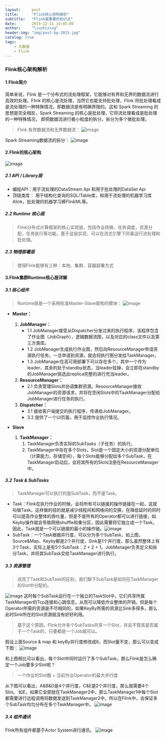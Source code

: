 ```yaml
---
layout:     post
title:      "Flink核心架构解析"
subtitle:   "Flink最重要的知识点"
date:       2019-12-11 14:05:00
author:     "liuzhixing"
header-img: "img/post-bg-2015.jpg"
catalog: true
tags:
    - 大数据
    - Flink
---
```


### Flink核心架构解析

####  1.Flink简介
简单来说，Flink 是一个分布式的流处理框架，它能够对有界和无界的数据流进行高效的处理。Flink 的核心是流处理，当然它也能支持批处理，Flink 将批处理看成是流处理的一种特殊情况，即数据流是有明确界限的。这和 Spark Streaming 的思想是完全相反，Spark Streaming 的核心是批处理，它将流处理看成是批处理的一种特殊情况， 即把数据流进行极小粒度的拆分，拆分为多个微批处理。

>Flink 有界数据流和无界数据流：
![image](http://note.youdao.com/yws/res/1940/30A88E29B03A44AAAFD471111C8B7B60)

Spark Streaming数据流的拆分：
![image](http://note.youdao.com/yws/res/1942/74CB2D044E0442F697C2DF3A3246DDBD)

#### 2.Flink的核心架构
![image](http://note.youdao.com/yws/res/1944/4A109DA0E99F433FA2F7C0625FBE1364)

##### 2.1 API / Library层
- 编程API：用于流处理的DataStream Api 和用于批处理的DataSet Api
- 顶级类库： 用于结构化查询的SQL/Table库，和用于流处理的机器学习库Alink，批处理的机器学习裤FlinkML等。

##### 2.2 Runtime 核心层
>Flink分布式计算框架的核心实现层，包括作业转换，任务调度，资源分配，任务执行等功能，基于这层实现，可以在流式引擎下同事运行流处理和批处理。

##### 2.3 物理部署层
>使得Flink能够有三种：本地、集群、容器部署方式

#### 3.Flink集群Runtime核心层详解

##### 3.1 核心组件
> Runtime层是一个采用标准Master-Slave架构的模块：
![image](http://note.youdao.com/yws/res/2057/0203F70DA27844CF800391E3AF6708F4)
 - **Master：**
    1. **JobManager：**
        - 1.1 JobManager接受从Dispatcher分发过来的执行程序，该程序包含了作业图（JobGraph），逻辑数据流图，以及对应的class文件以及第三方类库。
        - 1.2 JobManager生成执行作业图，然后向ResourceManager申请资源执行任务，一旦申请到资源，就会将执行图分发给TaskManager。
        - 1.3 JobManager在高可用部署下可以存在多个，其中一个作为leader，其余的处于standby状态，当leader挂掉，会立即在standby的JobManager挑选出replica完整的进行充当leader。
    2. **ResourceManager：**
        - 2.1 负责管理Slots并协调集群资源。ResourceManager接收JobManager的资源请求，并将在空闲Slots中的TaskManager分配给JobManager进行任务的执行。
    3. **Dispatcher：**
        - 3.1 接收客户端提交的执行程序，传递给JobManager。
        - 3.2 提供了一个UI页面，用于监控作业执行情况。

 - **Slave**
    1. **TaskManager：**
        1. TaskManager负责实际的SubTasks（子任务）的执行。
        2. TaskManager中存在多个Slots，Slot是一个固定大小的资源分配单位（计算能力，存储空间），每个Slots能够分配给多个SubTask，在TaskManager启动后，会将其所有的Slots注册在ResourceManager中。

##### 3.2 Task & SubTasks
> TaskManager可以执行的是SubTask，而不是Task。
- Task：Flink在执行作业的时候，会将所有可以链接的操作链接在一起，这就叫做Task。这样做的目的就是减少线程间和网络间的交换，在降低延时的同时可以提高作业整体的吞吐量，但是不是所有的Operator都可以进行链接，如Keyby操作就会导致网络shuffle和重分区，因此需要将它独立成一个Task。因此，Task就是一个可以链接的最小的操作链。![image](http://note.youdao.com/yws/res/2073/21C4AC3471F74980A47C75CA6826EDD1)
- SubTask：一个Task根据并行度，可以分为多个SubTask，如上图，Source&Map、Keyby都是2个并行度，Sink是1个并行度，那么虽然整体上有3个Task，实际上是有5个SubTask：2 + 2 + 1。JobManager负责定义和拆分Task，并将其SubTask交给TaskManager进行执行。



##### 3.3 资源管理
> 说完了Task和SubTask的区别，我们聊下SubTask是如何在TaskManager的Slot中分配的。

![image](http://note.youdao.com/yws/res/2092/4B901ACF57BF4E669FCBB45A0552D169)
这时每个SubTask运行在一个独立的TaskSlot中，它们共享所属TaskManager的Tcp连接和心跳信息，从而可以降低作业整体的开销。但是每个Operator所需的资源是不尽相同的，如果KeyBy所需的资源比Sink多得多，那么此时Sink所在的Slot资源就没有好好利用。

> 基于这个原因，Flink允许多个SubTasks共享一个Slot，并且不管其是否属于一个Task的，只要都是一个Job就可以。

假设上面Source & map 和 keyBy并行度修改成6，而Slot量不变，那么可以变成下图：
![image](http://note.youdao.com/yws/res/2103/593B2C70F47149A6890BE0123A795E37)

和上图相比可以看出，每个Slot中同时运行了多个SubTask。那么Flink是怎么确定一个Job要多少Slot呢？
> 一个作业的Slot数 = 当前作业Operator的最大并行度

从下图可以看出，A&B&D是4个并行度，C&E是2个并行度，那么就需要4个Slot。
如E，如果它全部放在TaskManager2中，那么TaskManager1中每个Slot都需要进行远程调用将数据发送到TaskManager2中，所以在Flink中，会保证多个SubTask均匀分布在多个TaskManager中。
![image](http://note.youdao.com/yws/res/2112/22A5F719703F4D76BB331544685B208D)


##### 3.4 组件通讯
Flink所有组件都基于Actor System进行通讯。
    ![image](https://note.youdao.com/src/8AD35A2FBC854F4FB201E34E5A4A8E0C)